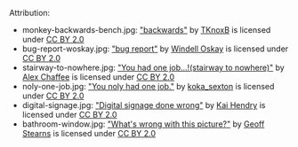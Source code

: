 Attribution:

- monkey-backwards-bench.jpg: [\"backwards\"](https://www.flickr.com/photos/tkb/17063787) by [TKnoxB](https://www.flickr.com/people/tkb/) is licensed under [CC BY 2.0](https://creativecommons.org/licenses/by/2.0)
- bug-report-woskay.jpg: [\"bug report\"](https://www.flickr.com/photos/oskay/253878224/) by [Windell Oskay](https://www.flickr.com/people/oskay/) is licensed under [CC BY 2.0](https://creativecommons.org/licenses/by/2.0)
- stairway-to-nowhere.jpg: [\"You had one job\...!(stairway to nowhere)\"](https://www.flickr.com/photos/alexchaffee/22466115412) by [Alex Chaffee](https://www.flickr.com/people/alexchaffee/) is licensed under [CC BY 2.0](https://creativecommons.org/licenses/by/2.0)
- noly-one-job.jpg: [\"You noly had one job.\"](https://www.flickr.com/photos/ikoka/15668914829) by [koka\_sexton](https://www.flickr.com/people/ikoka/) is licensed under [CC BY 2.0](https://creativecommons.org/licenses/by/2.0)
- digital-signage.jpg: [\"Digital signage done wrong\"](https://www.flickr.com/photos/hendry/1028035206) by [Kai Hendry](https://www.flickr.com/people/hendry/) is licensed under [CC BY 2.0](https://creativecommons.org/licenses/by/2.0)
- bathroom-window.jpg: [\"What\'s wrong with this picture?\"](https://www.flickr.com/photos/tensafefrogs/3960980431) by [Geoff Stearns](https://www.flickr.com/people/tensafefrogs/) is licensed under [CC BY 2.0](https://creativecommons.org/licenses/by/2.0)


